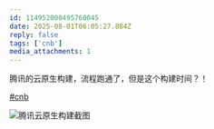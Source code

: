 ```yaml
---
id: 114952000495760045
date: 2025-08-01T06:05:27.884Z
reply: false
tags: ['cnb']
media_attachments: 1
---
```


腾讯的云原生构建，流程跑通了，但是这个构建时间？！

[#cnb](https://e5n.cc/tags/cnb)

![腾讯云原生构建截图](https://files.e5n.cc/media_attachments/files/114/951/997/798/070/035/original/4529513b9e5a4b62.png)
